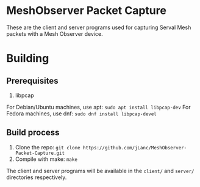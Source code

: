 # MeshObserver Packet Capture
These are the client and server programs used for capturing Serval Mesh packets with a Mesh Observer device.

# Building
## Prerequisites
1. libpcap

For Debian/Ubuntu machines, use apt: `sudo apt install libpcap-dev`
For Fedora machines, use dnf: `sudo dnf install libpcap-devel`

## Build process
1. Clone the repo: `git clone https://github.com/jLanc/MeshObserver-Packet-Capture.git`
2. Compile with make: `make`

The client and server programs will be available in the `client/` and `server/` directories respectively.